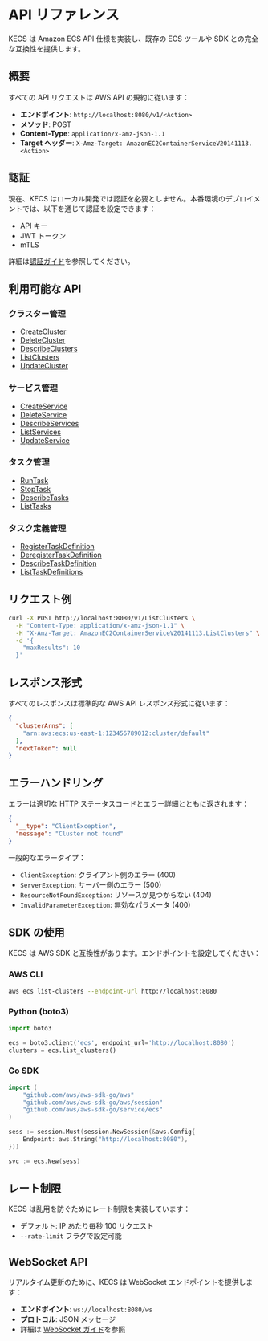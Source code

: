# API リファレンス

KECS は Amazon ECS API 仕様を実装し、既存の ECS ツールや SDK との完全な互換性を提供します。

## 概要

すべての API リクエストは AWS API の規約に従います：

- **エンドポイント**: `http://localhost:8080/v1/<Action>`
- **メソッド**: POST
- **Content-Type**: `application/x-amz-json-1.1`
- **Target ヘッダー**: `X-Amz-Target: AmazonEC2ContainerServiceV20141113.<Action>`

## 認証

現在、KECS はローカル開発では認証を必要としません。本番環境のデプロイメントでは、以下を通じて認証を設定できます：

- API キー
- JWT トークン
- mTLS

詳細は[認証ガイド](/ja/api/authentication)を参照してください。

## 利用可能な API

### クラスター管理
- [CreateCluster](/ja/api/clusters#createcluster)
- [DeleteCluster](/ja/api/clusters#deletecluster)
- [DescribeClusters](/ja/api/clusters#describeclusters)
- [ListClusters](/ja/api/clusters#listclusters)
- [UpdateCluster](/ja/api/clusters#updatecluster)

### サービス管理
- [CreateService](/ja/api/services#createservice)
- [DeleteService](/ja/api/services#deleteservice)
- [DescribeServices](/ja/api/services#describeservices)
- [ListServices](/ja/api/services#listservices)
- [UpdateService](/ja/api/services#updateservice)

### タスク管理
- [RunTask](/ja/api/tasks#runtask)
- [StopTask](/ja/api/tasks#stoptask)
- [DescribeTasks](/ja/api/tasks#describetasks)
- [ListTasks](/ja/api/tasks#listtasks)

### タスク定義管理
- [RegisterTaskDefinition](/ja/api/task-definitions#registertaskdefinition)
- [DeregisterTaskDefinition](/ja/api/task-definitions#deregistertaskdefinition)
- [DescribeTaskDefinition](/ja/api/task-definitions#describetaskdefinition)
- [ListTaskDefinitions](/ja/api/task-definitions#listtaskdefinitions)

## リクエスト例

```bash
curl -X POST http://localhost:8080/v1/ListClusters \
  -H "Content-Type: application/x-amz-json-1.1" \
  -H "X-Amz-Target: AmazonEC2ContainerServiceV20141113.ListClusters" \
  -d '{
    "maxResults": 10
  }'
```

## レスポンス形式

すべてのレスポンスは標準的な AWS API レスポンス形式に従います：

```json
{
  "clusterArns": [
    "arn:aws:ecs:us-east-1:123456789012:cluster/default"
  ],
  "nextToken": null
}
```

## エラーハンドリング

エラーは適切な HTTP ステータスコードとエラー詳細とともに返されます：

```json
{
  "__type": "ClientException",
  "message": "Cluster not found"
}
```

一般的なエラータイプ：
- `ClientException`: クライアント側のエラー (400)
- `ServerException`: サーバー側のエラー (500)
- `ResourceNotFoundException`: リソースが見つからない (404)
- `InvalidParameterException`: 無効なパラメータ (400)

## SDK の使用

KECS は AWS SDK と互換性があります。エンドポイントを設定してください：

### AWS CLI
```bash
aws ecs list-clusters --endpoint-url http://localhost:8080
```

### Python (boto3)
```python
import boto3

ecs = boto3.client('ecs', endpoint_url='http://localhost:8080')
clusters = ecs.list_clusters()
```

### Go SDK
```go
import (
    "github.com/aws/aws-sdk-go/aws"
    "github.com/aws/aws-sdk-go/aws/session"
    "github.com/aws/aws-sdk-go/service/ecs"
)

sess := session.Must(session.NewSession(&aws.Config{
    Endpoint: aws.String("http://localhost:8080"),
}))

svc := ecs.New(sess)
```

## レート制限

KECS は乱用を防ぐためにレート制限を実装しています：
- デフォルト: IP あたり毎秒 100 リクエスト
- `--rate-limit` フラグで設定可能

## WebSocket API

リアルタイム更新のために、KECS は WebSocket エンドポイントを提供します：
- **エンドポイント**: `ws://localhost:8080/ws`
- **プロトコル**: JSON メッセージ
- 詳細は [WebSocket ガイド](/ja/api/websocket)を参照